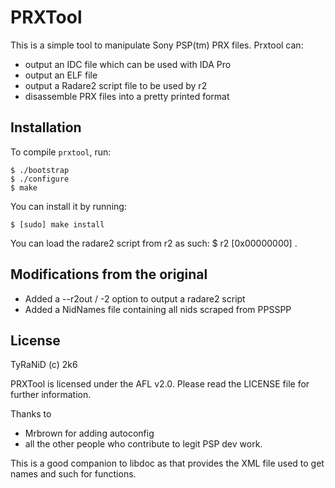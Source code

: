 PRXTool
=======
This is a simple tool to manipulate Sony PSP(tm) PRX files. Prxtool can:

* output an IDC file which can be used with IDA Pro
* output an ELF file
* output a Radare2 script file to be used by r2
* disassemble PRX files into a pretty printed format

Installation
------------

To compile `prxtool`, run:

    $ ./bootstrap
    $ ./configure
    $ make

You can install it by running:

    $ [sudo] make install

You can load the radare2 script from r2 as such:
	$ r2 <your bin>
	[0x00000000] . <your symbol file>

Modifications from the original
-------------------------------
* Added a --r2out / -2 option to output a radare2 script
* Added a NidNames file containing all nids scraped from PPSSPP

License
-------

TyRaNiD (c) 2k6

PRXTool is licensed under the AFL v2.0. Please read the LICENSE file for further
information.

Thanks to

* Mrbrown for adding autoconfig
* all the other people who contribute to legit PSP dev work.

This is a good companion to libdoc as that provides the XML file used to get
names and such for functions.


